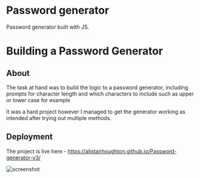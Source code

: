 # Password generator
Password generator built with JS.
# Building a Password Generator

## About

The task at hand was to build the logic to a password generator, including prompts for character length and which characters to include such as upper or lower case for example

It was a hard project however I managed to get the generator working as intended after trying out multiple methods. 

## Deployment 

The project is live here - https://alistairhoughton.github.io/Password-generator-v3/

![screenshot](https://i.gyazo.com/eba56e965a3264a71e74e796e37b139c.png)
